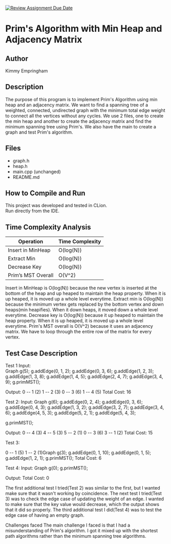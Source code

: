 [![Review Assignment Due Date](https://classroom.github.com/assets/deadline-readme-button-22041afd0340ce965d47ae6ef1cefeee28c7c493a6346c4f15d667ab976d596c.svg)](https://classroom.github.com/a/K_t6ffJX)
# Prim's Algorithm with Min Heap and Adjacency Matrix

## Author
Kimmy Empringham

## Description
The purpose of this program is to implement Prim's Algorithm using min heap and an adjacency matrix. We want to
find a spanning tree of a weighted, connected, undirected graph with the minimum total edge weight to connect all the 
vertices without any cycles. We use 2 files, one to create the min heap and another to create the adjacency matrix and 
find the minimum spanning tree using Prim's. We also have the main to create a graph and test Prim's algorithm.

## Files
- graph.h
- heap.h
- main.cpp (unchanged)
- README.md

## How to Compile and Run
This project was developed and tested in CLion.  
Run directly from the IDE.

## Time Complexity Analysis

| Operation            | Time Complexity |
|----------------------|-----------------|
| Insert in MinHeap    | O(log(N))       |
| Extract Min          | O(log(N))       |
| Decrease Key         | O(log(N))       |
| Prim’s MST Overall   | O(V^2)          |

Insert in MinHeap is O(log(N)) because the new vertex is inserted at the bottom of the heap and up heaped to maintain the
heap property. When it is up heaped, it is moved up a whole level everytime. Extract min is O(log(N)) because the minimum 
vertex gets replaced by the bottom vertex and down heaps(min heapifies). When it down heaps, it moved down a whole level 
everytime. Decrease key is O(log(N)) because it up heaped to maintain the heap property. When it is up heaped, it is 
moved up a whole level everytime. Prim's MST overall is O(V^2) because it uses an adjacency matrix. We have to loop 
through the entire row of the matrix for every vertex.

## Test Case Description
Test 1
Input:  
Graph g(5);
g.addEdge(0, 1, 2);
g.addEdge(0, 3, 6);
g.addEdge(1, 2, 3);
g.addEdge(1, 3, 8);
g.addEdge(1, 4, 5);
g.addEdge(2, 4, 7);
g.addEdge(3, 4, 9);
g.primMST();

Output:
0 -- 1 (2)
1 -- 2 (3)
0 -- 3 (6)
1 -- 4 (5)
Total Cost: 16

Test 2:
Input:
Graph g(6);
g.addEdge(0, 2, 4);
g.addEdge(0, 3, 6);
g.addEdge(0, 4, 3);
g.addEdge(1, 3, 2);
g.addEdge(3, 2, 7);
g.addEdge(3, 4, 6);
g.addEdge(4, 5, 3);
g.addEdge(5, 2, 1);
g.addEdge(5, 4, 3);

g.primMST();

Output:
0 -- 4 (3)
4 -- 5 (3)
5 -- 2 (1)
0 -- 3 (6)
3 -- 1 (2)
Total Cost: 15

Test 3:


0 -- 1 (5)
1 -- 2 (1)Graph g(3);
g.addEdge(0, 1, 10);
g.addEdge(0, 1, 5);
g.addEdge(1, 2, 1);
g.primMST();
Total Cost: 6

Test 4:
Input:
Graph g(0);
g.primMST();

Output:
Total Cost: 0

The first additional test I tried(Test 2) was similar to the first, but I wanted make sure that it wasn't working by 
coincidence. The next test I tried(Test 3) was to check the edge case of updating the weight of an edge. I wanted to 
make sure that the key value would decrease, which the output shows that it did so properly. The third additional test 
I did(Test 4) was to test the edge case of having an empty graph.

Challenges faced
The main challenge I faced is that I had a misunderstanding of Prim's algorithm. I got it mixed up with the shortest 
path algorithms rather than the minimum spanning tree algorithms.
